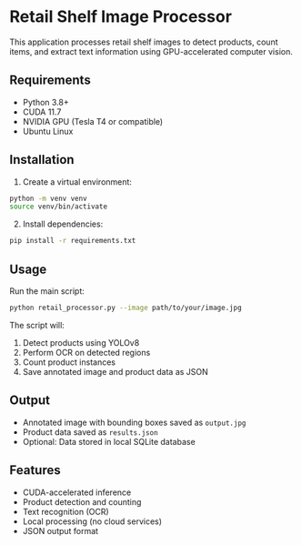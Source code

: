 # Retail Shelf Image Processor

This application processes retail shelf images to detect products, count items, and extract text information using GPU-accelerated computer vision.

## Requirements

- Python 3.8+
- CUDA 11.7
- NVIDIA GPU (Tesla T4 or compatible)
- Ubuntu Linux

## Installation

1. Create a virtual environment:
```bash
python -m venv venv
source venv/bin/activate
```

2. Install dependencies:
```bash
pip install -r requirements.txt
```

## Usage

Run the main script:
```bash
python retail_processor.py --image path/to/your/image.jpg
```

The script will:
1. Detect products using YOLOv8
2. Perform OCR on detected regions
3. Count product instances
4. Save annotated image and product data as JSON

## Output

- Annotated image with bounding boxes saved as `output.jpg`
- Product data saved as `results.json`
- Optional: Data stored in local SQLite database

## Features

- CUDA-accelerated inference
- Product detection and counting
- Text recognition (OCR)
- Local processing (no cloud services)
- JSON output format 